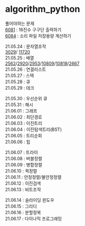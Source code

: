 # algorithm_python
풀어야하는 문제     
[6081](https://www.codeup.kr/problem.php?id=6081) : 16진수 구구단 출력하기  
[6084](https://www.codeup.kr/problem.php?id=6084) : 소리 파일 저장용량 계산하기      


21.05.24 : 문자열조작     
[3029](https://www.acmicpc.net/problem/3029)/ [11720](https://www.acmicpc.net/problem/11720)     
21.05.25 : 배열         
[2562](https://www.acmicpc.net/problem/2562)/[2920](https://www.acmicpc.net/problem/2920)/[2953](https://www.acmicpc.net/problem/2953)/[10809](https://www.acmicpc.net/problem/10809)/[10818](https://www.acmicpc.net/problem/10818)/[2667](https://www.acmicpc.net/problem/2667)              
21.05.26 : 연결리스트                    
21.05.27 : 스택                  
21.05.28 : 큐                
21.05.29 : 데크                   
                              
21.05.30 : 우선순위 큐                 
21.05.31 : 해시                
21.06.01 : 그래프               
21.06.02 : 최단경로              
21.06.03 : 이진트리                  
21.06.04 : 이진탐색트리(BST)                 
21.06.05 : 트리순회                  
21.06.06 : 힙                     
                    
21.06.07 : 트라이                    
21.06.08 : 버블정렬            
21.06.09 : 병합정렬                 
21.06.10 : 퀵정렬                        
21.06.11 : 안정정렬/불안정정렬               
21.06.12 : 이진검색               
21.06.13 : 비트조작                     
                               
21.06.14 : 슬라이딩 윈도우               
21.06.15 : 그리디                      
21.06.16 : 분할정복                 
21.06.17 : 다이나믹 프로그래밍                      

